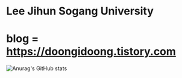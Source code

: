 # Lee Jihun Sogang University

# blog = https://doongidoong.tistory.com

![Anurag's GitHub stats](https://github-readme-stats.vercel.app/api?username=doongidoong&show_icons=true&theme=radical)
